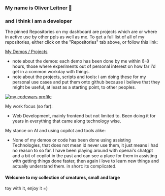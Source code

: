### My name is Oliver Leitner 👋

### and i think i am a developer

The pinned Repositories on my dashboard are projects which are or where in active use by other ppls as well as me.
To get a full list of all of my repositories, either click on the "Repositories" tab above, or follow this link:

<a href="https://github.com/OliverLeitner?tab=repositories" title="Full list of my demos and projects">My Demos / Projects</a>

- note about the demos: each demo has been done by me within 6-8 hours, those where experiments out of personal interest on how far i'd get in a common workday with things.
- note about the projects, scripts and tools: i am doing these for my personal use cases and put them onto github because i believe that they might be useful, at least as a starting point, to other peoples.

<a href="https://www.codewars.com/users/OliverLeitner" title="my codewars profile" target="_blank" rel="noopener"><img style="border:0" src="https://www.codewars.com/users/OliverLeitner/badges/large" alt="my codewars profile"/></a>

My work focus (so far):

- Web Development, mainly frontend but not limited to. Been doing it for years in everything that came along technology wise.

My stance on AI and using copilot and tools alike:

- None of my demos or code has been done using assisting Technologies, that does not mean id never use them, it just means i had no reason to so far. I have been playing around with openai's chatgpt and a bit of copilot in the past and can see a place for them in assisting with getting things done faster, then again i love to learn new things and actually understand them. in short: its complicated.

<!--
**OliverLeitner/OliverLeitner** is a ✨ _special_ ✨ repository because its `README.md` (this file) appears on your GitHub profile.

Here are some ideas to get you started:

- 🔭 I’m currently working on ...
- 🌱 I’m currently learning ...
- 👯 I’m looking to collaborate on ...
- 🤔 I’m looking for help with ...
- 💬 Ask me about ...
- 📫 How to reach me: ...
- 😄 Pronouns: ...
- ⚡ Fun fact: ...
-->

#### Welcome to my collection of creatures, small and large

toy with it, enjoy it =)
